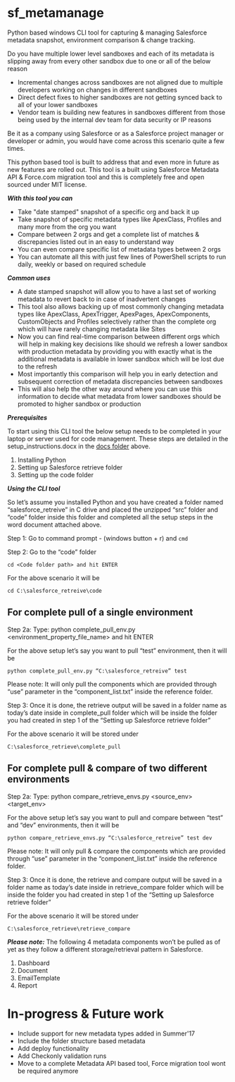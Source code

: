 # sf_metamanage
Python based windows CLI tool for capturing &amp; managing Salesforce metadata snapshot, environment comparison &amp; change tracking.

Do you have multiple lower level sandboxes and each of its metadata is slipping away from every other sandbox due to one or all of the below reason
- Incremental changes across sandboxes are not aligned due to multiple developers working on changes in different sandboxes
- Direct defect fixes to higher sandboxes are not getting synced back to all of your lower sandboxes
- Vendor team is building new features in sandboxes different from those being used by the internal dev team for data security or IP reasons

Be it as a company using Salesforce or as a Salesforce project manager or developer or admin, you would have come across this scenario quite a few times.

This python based tool is built to address that and even more in future as new features are rolled out. This tool is a built using Salesforce Metadata API & Force.com migration tool and this is completely free and open sourced under MIT license.

***With this tool you can***

- Take "date stamped" snapshot of a specific org and back it up 
- Take snapshot of specific metadata types like ApexClass, Profiles and many more from the org you want
- Compare between 2 orgs and get a complete list of matches & discrepancies listed out in an easy to understand way
- You can even compare specific list of metadata types between 2 orgs
- You can automate all this with just few lines of PowerShell scripts to run daily, weekly or based on required schedule

***Common uses***
- A date stamped snapshot will allow you to have a last set of working metadata to revert back to in case of inadvertent changes
- This tool also allows backing up of most commonly changing metadata types like ApexClass, ApexTrigger, ApexPages, ApexComponents, CustomObjects and Profiles selectively rather than the complete org which will have rarely changing metadata like Sites
- Now you can find real-time comparison between different orgs which will help in making key decisions like should we refresh a lower sandbox with production metadata by providing you with exactly what is the additional metadata is available in lower sandbox which will be lost due to the refresh
- Most importantly this comparison will help you in early detection and subsequent correction of metadata discrepancies between sandboxes
- This will also help the other way around where you can use this information to decide what metadata from lower sandboxes should be promoted to higher sandbox or production

***Prerequisites***

To start using this CLI tool the below setup needs to be completed in your laptop or server used for code management. These steps are detailed in the setup_instructions.docx in the [docs folder](/docs) above.
1. Installing Python
2. Setting up Salesforce retrieve folder
3. Setting up the code folder

***Using the CLI tool***

So let’s assume you installed Python and you have created a folder named “salesforce_retreive” in C drive and placed the unzipped “src” folder and “code” folder inside this folder and completed all the setup steps in the word document attached above.

Step 1: Go to command prompt - (windows button + r) and `cmd`

Step 2: Go to the “code” folder 

`cd <Code folder path> and hit ENTER`

For the above scenario it will be 

`cd C:\salesforce_retreive\code`

## For complete pull of a single environment
Step 2a: Type: python complete_pull_env.py <desired folder path> <environment_property_file_name> and hit ENTER

For the above setup let’s say you want to pull “test” environment, then it will be 

`python complete_pull_env.py “C:\salesforce_retreive” test`

Please note: It will only pull the components which are provided through “use” parameter in the “component_list.txt” inside the reference folder.

Step 3: Once it is done, the retrieve output will be saved in a folder name as today’s date inside in complete_pull folder which will be inside the folder you had created in step 1 of the “Setting up Salesforce retrieve folder”

For the above scenario it will be stored under

`C:\salesforce_retrieve\complete_pull`

## For complete pull & compare of two different environments
Step 2a: Type: python compare_retrieve_envs.py <desired folder path> <source_env> <target_env>

For the above setup let’s say you want to pull and compare between “test” and “dev” environments, then it will be 

`python compare_retrieve_envs.py “C:\salesforce_retreive” test dev`

Please note: It will only pull & compare the components which are provided through “use” parameter in the “component_list.txt” inside the reference folder.

Step 3: Once it is done, the retrieve and compare output will be saved in a folder name as today’s date inside in retrieve_compare folder which will be inside the folder you had created in step 1 of the “Setting up Salesforce retrieve folder”

For the above scenario it will be stored under

`C:\salesforce_retrieve\retrieve_compare`

***Please note:***
The following 4 metadata components won’t be pulled as of yet as they follow a different storage/retrieval pattern in Salesforce.
1.	Dashboard
2.	Document
3.	EmailTemplate
4.	Report


# In-progress & Future work
- Include support for new metadata types added in Summer'17
- Include the folder structure based metadata
- Add deploy functionality
- Add Checkonly validation runs
- Move to a complete Metadata API based tool, Force migration tool wont be required anymore
